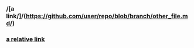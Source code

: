 ### /[a link/]/(https://github.com/user/repo/blob/branch/other_file.md/)

### [a relative link](other_file.md)


